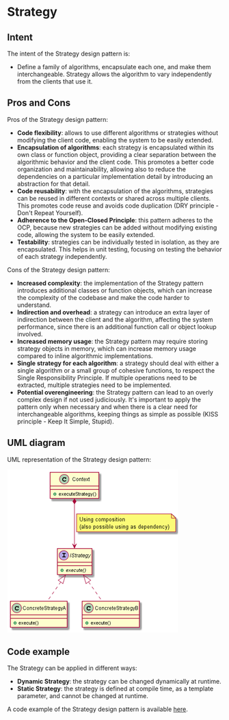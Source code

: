# Strategy

## Intent

The intent of the Strategy design pattern is:

- Define a family of algorithms, encapsulate each one, and make them interchangeable. Strategy allows the algorithm to vary independently from the clients that use it.

## Pros and Cons

Pros of the Strategy design pattern:

- **Code flexibility**: allows to use different algorithms or strategies without modifying the client code, enabling the system to be easily extended.
- **Encapsulation of algorithms**: each strategy is encapsulated within its own class or function object, providing a clear separation between the algorithmic behavior and the client code. This promotes a better code organization and maintainability, allowing also to reduce the dependencies on a particular implementation detail by introducing an abstraction for that detail.
- **Code reusability**: with the encapsulation of the algorithms, strategies can be reused in different contexts or shared across multiple clients. This promotes code reuse and avoids code duplication (DRY principle - Don't Repeat Yourself).
- **Adherence to the Open-Closed Principle**: this pattern adheres to the OCP, because new strategies can be added without modifying existing code, allowing the system to be easily extended.
- **Testability**: strategies can be individually tested in isolation, as they are encapsulated. This helps in unit testing, focusing on testing the behavior of each strategy independently.

Cons of the Strategy design pattern:

- **Increased complexity**: the implementation of the Strategy pattern introduces additional classes or function objects, which can increase the complexity of the codebase and make the code harder to understand.
- **Indirection and overhead**: a strategy can introduce an extra layer of indirection between the client and the algorithm, affecting the system performance, since there is an additional function call or object lookup involved.
- **Increased memory usage**: the Strategy pattern may require storing strategy objects in memory, which can increase memory usage compared to inline algorithmic implementations.
- **Single strategy for each algorithm**: a strategy should deal with either a single algorithm or a small group of cohesive functions, to respect the Single Responsibility Principle. If multiple operations need to be extracted, multiple strategies need to be implemented.
- **Potential overengineering**: the Strategy pattern can lead to an overly complex design if not used judiciously. It's important to apply the pattern only when necessary and when there is a clear need for interchangeable algorithms, keeping things as simple as possible (KISS principle - Keep It Simple, Stupid).

## UML diagram

UML representation of the Strategy design pattern:

![](./assets/Strategy_diagram.png)

## Code example

The Strategy can be applied in different ways:

- **Dynamic Strategy**: the strategy can be changed dynamically at runtime.
- **Static Strategy**: the strategy is defined at compile time, as a template parameter, and cannot be changed at runtime.

A code example of the Strategy design pattern is available [here](./src/main.cpp).
